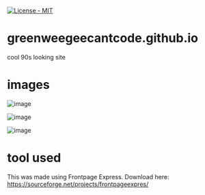 [![License - MIT](https://img.shields.io/static/v1?label=License&message=MIT&color=2ea44f&style=for-the-badge)](https://)

# greenweegeecantcode.github.io
cool 90s looking site

# images
![image](https://github.com/GreenWeegeeCantCode/greenweegeecantcode.github.io/assets/145769578/d9d4a45c-06f0-4e24-afda-835a5010d46d)


![image](https://github.com/GreenWeegeeCantCode/greenweegeecantcode.github.io/assets/145769578/c632519d-a2be-4257-bfde-69c4a747c3fa)



![image](https://github.com/GreenWeegeeCantCode/greenweegeecantcode.github.io/assets/145769578/088a54c3-da14-4fbc-83b9-19bf3e14cd46)

# tool used
This was made using Frontpage Express.
Download here:
https://sourceforge.net/projects/frontpageexpres/
